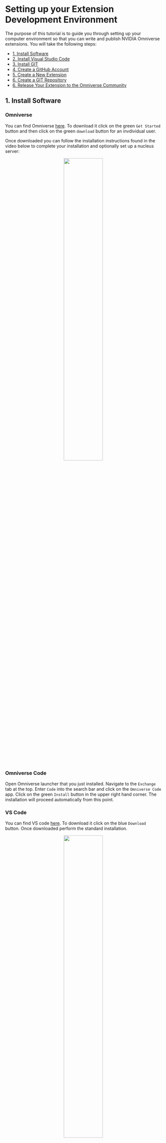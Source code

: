 # Setting up your Extension Development Environment

The purpose of this tutorial is to guide you through setting up your computer environment so that you can write and publish NVIDIA Omniverse extensions. You will take the following steps:

- [1. Install Software](#1-install-software)
- [2. Install Visual Studio Code](#2-install-vs-code)
- [3. Install GIT](#3-install-git)
- [4. Create a GitHub Account](#4-create-a-github-account)
- [5. Create a New Extension](#5-create-a-new-extension)
- [6. Create a GIT Repository](#6-create-a-git-repository)
- [6. Release Your Extension to the Omniverse Community](#7-release-your-extension-to-the-omniverse-community)

## 1. Install Software

### Omniverse

You can find Omniverse [here](https://www.nvidia.com/en-us/omniverse/). To download it click on the green `Get Started` button and then click on the green `download` button for an invdividual user.

Once downloaded you can follow the installation instructions found in the video below to complete your installation and optionally set up a nucleus server:

<p align="center">
    <a href="https://www.youtube.com/watch?v=MbsFBukGOZE">
        <img src="https://img.youtube.com/vi/MbsFBukGOZE/0.jpg" width=50%>
    </a>
<p>

### Omniverse Code

Open Omniverse launcher that you just installed. Navigate to the `Exchange` tab at the top. Enter `Code` into the search bar and click on the `Omniverse Code` app. Click on the green `Install` button in the upper right hand corner. The installation will proceed automatically from this point.

### VS Code

You can find VS code [here](https://code.visualstudio.com/). To download it click on the blue `Download` button. Once downloaded perform the standard installation.

<p align="center">
    <a href="https://code.visualstudio.com/">
        <img src="Images/VSCode.png" width=50%>
    </a>
<p>

### Install GIT

You can find the GIT downloads [here](https://git-scm.com/downloads). Click on the button for your operating system such as Windows or macOS. There are various options as you complete this download but the default options have worked well for me in the past.

<p align="center">
    <a href="https://git-scm.com/downloads">
        <img src="Images/GITDownloads.png" width=50%>
    </a>
<p>

## 2. Create a GitHub Account

If you don't have a GitHub account already, the next step is to create one. You create your account at the GitHub home page [here](https://github.com/). Once at the GitHub home page click on the `Sign Up` button in the upper right and follow their instructions. 

<p align="center">
    <a href="https://github.com/">
        <img src="Images/GitHubHome.png" width=50%>
    </a>
<p>

## 3. Create a New Extension

To create a new extension, open the omniverse launcher. Next navigate to the `Library` tab. Click on the `Code` item on the left and then click the white `Launch` button.

At this point it is a good idea to make sure you have a standard folder on your computer where you will put all of your GIT repositories. On my windows computer I like this to be at `C:/Users/YOUR_USER_NAME/Repos`. If you don't already have a folder where you store your code, go ahead and create that now.

Once the Code application opens, click on the `Extensions` tab. Click on the green `+` button and then `New Extension Template Project`. Select your `Repos` folder and click `Create`. Choose a name for the folder your project will be stored in and click `Ok`.

Next you need to name your extension. The first part of the name should be your personal namespace. Mine is StrainFlow; you can choose any namespace unique to you. After that are one or two `.` delimited words that describe your extension. The first word should be more general and if you have a second word it should be more specific. For example, if I wrote an excel reading sample I would name it `StrainFlow.Sample.Excel`.

Click ok and Omniverse will create your extension and launch visual studio code to your extension's folder.

At this point you will write your extension. I highly recommend Paul Cutsinger's [10 minute extension tutorial](https://www.youtube.com/watch?v=eGxV_PGNpOg) and that you join us on [Discord](https://discord.gg/BnEFJvcG) where you can chat with community members, NVIDIA developers, and participate in frequent Omniverse hangouts and hackathons.

## 4. Create a GIT Repository

To create a GIT repository navigate to the `Source Control` tab in visual studio code.

<p align="center">
        <img src="Images/VSCodeTabs.png" width=5%>
<p>

Next click on the blue `Publish to GitHub`. If this is your first time connecting to GitHub from Visual Studio Code you will have to click `allow` when prompted and complete the GitHub login prompt to authorize Visual Studio to access GitHub.

<p align="center">
        <img src="Images/PublishToGitHub.png" width=30%>
<p>

Once you do this, two options will appear in a text entry at the top of Visual Studio. One is the option to publish a private repository to GitHub and one is to publish a public repository. I recomend you select a private repository for now and change it to a public repository when you are ready to share your extension with the world.

<p align="center">
        <img src="Images/PublishToPrivate.png" width=50%>
<p>

If this is your first time publishing to GitHub you may be prompted to sign into github in your browser. There may also be a few popups in the lower right of Visual Studio. I usually select `Open in Github` if prompted and I usually select to periodically fetch to keep my local repo up to date if I am collaborating with others. Using GIT is a topic in itself, but to get started you can write your code, go do the `Source Control` Tab, write a message in the `Commit Message` box, click the check mark to commit your code, and hit the sync button to sync your code with the GitHub server.

## 5. Release Your Extension to the Omniverse Community

In order for your extension to show up directly in the omniverse extensions window, you have to do three things.

1. Add the `omniverse-kit-extension` topic to your repo
2. Create a release
3. Make your repo public

All three of these things are done from your repository on the GitHub website, so first go to GitHub and from your home page select your extension's repository.

### Adding the `omniverse-kit-extension` topic

Once in your repository, click on the gear in the `About` section of your repo.

<p align="center">
        <img src="Images/GitHubAbout.png" width=70%>
<p>

In the popup that appears, add `omniverse-kit-extension` to the topics text field.

<p align="center">
        <img src="Images/GitHubTopic.png" width=40%>
<p>

Click `Save changes`.

### Create a release

To create a release click on the `Create a new release` link in the `Releases` section on the right hand side.

<p align="center">
        <img src="Images/GitHubCreateNewRelease.png" width=70%>
<p>

Once your are on the release page you need to:
1. Click on `Choose a tag`
2. Enter a name such as `v1.0` for your tag
3. Click on `+ Create a new tag`
4. Click on `Publish release`

<p align="center">
        <img src="Images/GitHubFinalizeRelease.png" width=70%>
<p>

### Making your repository public

When your extension is complete and you are ready for it to appear in the extension catalog within Omniverse, go to your repository settings, scroll down to the `Danger Zone` and make your repository public.

## 6. Conclusion

In this tutorial you learned how to Install the software you need to create Omniverse extensions, create a GitHub account, create an extension, publish an extension to GitHub, and make the extension available to the community within Omniverse.  
